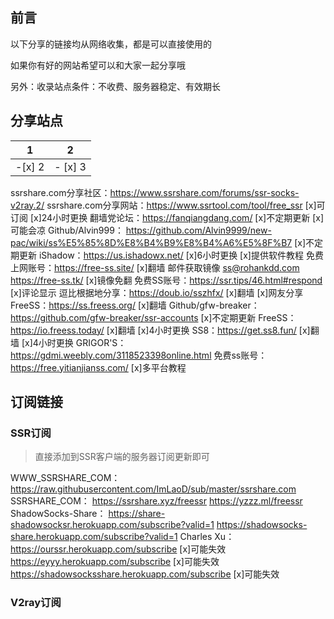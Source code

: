 ## 前言

以下分享的链接均从网络收集，都是可以直接使用的

如果你有好的网站希望可以和大家一起分享哦

另外：收录站点条件：不收费、服务器稳定、有效期长

## 分享站点

| 1    | 2    |
| ---- | ---- |
|  -[x] 2    | - [x] 3     |



ssrshare.com分享社区：https://www.ssrshare.com/forums/ssr-socks-v2ray.2/ 
ssrshare.com分享网站：https://www.ssrtool.com/tool/free_ssr [x]可订阅 [x]24小时更换
翻墙党论坛：https://fanqiangdang.com/ [x]不定期更新 [x]可能会凉
Github/Alvin999： https://github.com/Alvin9999/new-pac/wiki/ss%E5%85%8D%E8%B4%B9%E8%B4%A6%E5%8F%B7 [x]不定期更新
iShadow：https://us.ishadowx.net/ [x]6小时更换 [x]提供软件教程
免费上网账号：https://free-ss.site/ [x]翻墙   邮件获取镜像 ss@rohankdd.com
                        https://free-ss.tk/  [x]镜像免翻
免费SS账号：https://ssr.tips/46.html#respond [x]评论显示
逗比根据地分享：https://doub.io/sszhfx/ [x]翻墙 [x]网友分享
FreeSS：https://ss.freess.org/ [x]翻墙
Github/gfw-breaker：https://github.com/gfw-breaker/ssr-accounts [x]不定期更新
FreeSS：https://io.freess.today/ [x]翻墙 [x]4小时更换
SS8：https://get.ss8.fun/ [x]翻墙 [x]4小时更换
GRIGOR'S：https://gdmi.weebly.com/3118523398online.html 
免费ss账号：https://free.yitianjianss.com/ [x]多平台教程 

## 订阅链接

### SSR订阅

> 直接添加到SSR客户端的服务器订阅更新即可

WWW_SSRSHARE_COM：  https://raw.githubusercontent.com/ImLaoD/sub/master/ssrshare.com 
SSRSHARE_COM：  https://ssrshare.xyz/freessr 
                                https://yzzz.ml/freessr 
ShadowSocks-Share： https://share-shadowsocksr.herokuapp.com/subscribe?valid=1 
                                  https://shadowsocks-share.herokuapp.com/subscribe?valid=1 
Charles Xu：https://ourssr.herokuapp.com/subscribe [x]可能失效
                     https://eyyy.herokuapp.com/subscribe [x]可能失效
                     https://shadowsocksshare.herokuapp.com/subscribe [x]可能失效

### V2ray订阅

